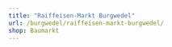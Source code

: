 ```yaml
---
title: "Raiffeisen-Markt Burgwedel"
url: /burgwedel/raiffeisen-markt-burgwedel/
shop: Baumarkt
---
```

